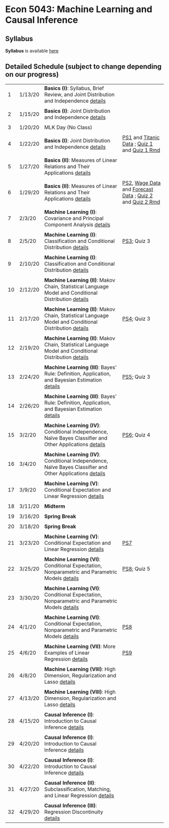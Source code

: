 # Econ 5043: Machine Learning and Causal Inference

## Syllabus

**Syllabus** is available [here](syllabus/econ5043_syllabus_2020s.pdf)

## Detailed Schedule (subject to change depending on our progress)


|    |         |                                                                                                                                           |                                                                                                              | 
|----|---------|-------------------------------------------------------------------------------------------------------------------------------------------|--------------------------------------------------------------------------------------------------------------| 
| 1  | 1/13/20 | **Basics (I)**: Syllabus, Brief Review, and Joint Distribution and Independence [details](summary/mv01_joint_dist.md)                     |                                                                                                              | 
|    |         |                                                                                                                                           |                                                                                                              | 
| 2  | 1/15/20 | **Basics (I)**: Joint Distribution and Independence [details](summary/mv01_joint_dist.md)                                                 |                                                                                                              | 
|    |         |                                                                                                                                           |                                                                                                              | 
| 3  | 1/20/20 | MLK Day (No Class)                                                                                                                        |                                                                                                              | 
|    |         |                                                                                                                                           |                                                                                                              | 
| 4  | 1/22/20 | **Basics (I)**: Joint Distribution and Independence [details](summary/mv01_joint_dist.md)                                                 | [PS1](ps/ps1.pdf) and [Titanic Data](ps/titanic.csv) ; [Quiz 1](ps/quiz01.pdf) and [Quiz 1 Rmd](ps/quiz01.Rmd) | 
|    |         |                                                                                                                                           |                                                                                                              | 
| 5  | 1/27/20 | **Basics (II)**: Measures of Linear Relations and Their Applications  [details](summary/mv02_association.md)                              |                                                                                                              | 
|    |         |                                                                                                                                           |                                                                                                              | 
| 6  | 1/29/20 | **Basics (II)**: Measures of Linear Relations and Their Applications  [details](summary/mv02_association.md)                              | [PS2](ps/ps2.pdf),  [Wage Data](ps/wage2.csv) and [Forecast Data](ps/forecast.csv) ; [Quiz 2](ps/quiz02.pdf) and [Quiz 2 Rmd](ps/quiz02.Rmd)                 | 
|    |         |                                                                                                                                           |                                                                                                              | 
| 7  | 2/3/20  | **Machine Learning (I)**: Covariance and Principal Component Analysis [details](summary/mv02_association.md)                              |                                                                                                              | 
|    |         |                                                                                                                                           |                                                                                                              | 
| 8  | 2/5/20  | **Machine Learning (I)**: Classification and Conditional Distribution   [details](summary/mv03_cond_dist.md)                              | [PS3](ps/ps3.pdf); Quiz 3                                                                                    | 
|    |         |                                                                                                                                           |                                                                                                              | 
| 9  | 2/10/20 | **Machine Learning (I)**: Classification and Conditional Distribution   [details](summary/mv03_cond_dist.md)                              |                                                                                                              | 
|    |         |                                                                                                                                           |                                                                                                              | 
| 10 | 2/12/20 | **Machine Learning (II)**: Makov Chain, Statistical Language Model and Conditional Distribution   [details](summary/mv03_cond_dist02.md)  |                                                                                                              | 
|    |         |                                                                                                                                           |                                                                                                              | 
| 11 | 2/17/20 | **Machine Learning (II)**: Makov Chain, Statistical Language Model and Conditional Distribution   [details](summary/mv03_cond_dist02.md)  | [PS4](ps/ps4.pdf); Quiz 3                                                                                    | 
|    |         |                                                                                                                                           |                                                                                                              | 
| 12 | 2/19/20 | **Machine Learning (II)**: Makov Chain, Statistical Language Model and Conditional Distribution   [details](summary/mv03_cond_dist02.md)  |                                                                                                              | 
|    |         |                                                                                                                                           |                                                                                                              | 
| 13 | 2/24/20 | **Machine Learning (III)**: Bayes' Rule: Definition, Application, and Bayesian Estimation [details](summary/mv03_cond_dist03.md)          | [PS5](ps/ps5.pdf); Quiz 3                                                                                    | 
|    |         |                                                                                                                                           |                                                                                                              | 
| 14 | 2/26/20 | **Machine Learning (III)**: Bayes' Rule: Definition, Application, and Bayesian Estimation [details](summary/mv03_cond_dist03.md)          |                                                                                                              | 
|    |         |                                                                                                                                           |                                                                                                              | 
| 15 | 3/2/20  | **Machine Learning (IV)**: Conditional Independence, Naïve Bayes Classifier and Other Applications [details](summary/mv03_cond_dist04.md) | [PS6](ps/ps6.pdf); Quiz 4                                                                                    | 
|    |         |                                                                                                                                           |                                                                                                              | 
| 16 | 3/4/20  | **Machine Learning (IV)**: Conditional Independence, Naïve Bayes Classifier and Other Applications [details](summary/mv03_cond_dist04.md) |                                                                                                              | 
|    |         |                                                                                                                                           |                                                                                                              | 
| 17 | 3/9/20  | **Machine Learning (V)**: Conditional Expectation and Linear Regression [details](summary/mv04_cond_expectation01.md)                     |                                                                                                              | 
|    |         |                                                                                                                                           |                                                                                                              | 
| 18 | 3/11/20 | **Midterm**                                                                                                                               |                                                                                                              | 
|    |         |                                                                                                                                           |                                                                                                              | 
| 19 | 3/16/20 | **Spring Break**                                                                                                                          |                                                                                                              | 
|    |         |                                                                                                                                           |                                                                                                              | 
| 20 | 3/18/20 | **Spring Break**                                                                                                                          |                                                                                                              | 
|    |         |                                                                                                                                           |                                                                                                              | 
| 21 | 3/23/20 | **Machine Learning (V)**: Conditional Expectation and Linear Regression [details](summary/mv04_cond_expectation01.md)                     | [PS7](ps/ps7.pdf)                                                                                            | 
|    |         |                                                                                                                                           |                                                                                                              | 
| 22 | 3/25/20 | **Machine Learning (VI)**: Conditional Expectation, Nonparametric and Parametric Models [details](summary/mv04_cond_expectation02.md)     | [PS8](ps/ps8.pdf); Quiz 5                                                                                    | 
|    |         |                                                                                                                                           |                                                                                                              | 
| 23 | 3/30/20 | **Machine Learning (VI)**: Conditional Expectation, Nonparametric and Parametric Models [details](summary/mv04_cond_expectation02.md)     |                                                                                                              | 
|    |         |                                                                                                                                           |                                                                                                              | 
| 24 | 4/1/20  | **Machine Learning (VI)**: Conditional Expectation, Nonparametric and Parametric Models [details](summary/mv04_cond_expectation02.md)     | [PS8](ps/ps8.pdf)                                                                                            | 
|    |         |                                                                                                                                           |                                                                                                              | 
| 25 | 4/6/20  | **Machine Learning (VII)**: More Examples of Linear Regression [details](summary/mv05_linear_regression_examples.md)                      | [PS9](ps/ps9.pdf)                                                                                            | 
|    |         |                                                                                                                                           |                                                                                                              | 
| 26 | 4/8/20  | **Machine Learning (VIII)**: High Dimension, Regularization and Lasso    [details](summary/mv06_regularization_lasso.md)                  |                                                                                                              | 
|    |         |                                                                                                                                           |                                                                                                              | 
| 27 | 4/13/20 | **Machine Learning (VIII)**: High Dimension, Regularization and Lasso    [details](summary/mv06_regularization_lasso.md)                  |                                                                                                              | 
|    |         |                                                                                                                                           |                                                                                                              | 
| 28 | 4/15/20 | **Causal Inference (I)**: Introduction to Causal Inference  [details](summary/causalinf01_issues_randomization.md)                        |                                                                                                              | 
|    |         |                                                                                                                                           |                                                                                                              | 
| 29 | 4/20/20 | **Causal Inference (I)**: Introduction to Causal Inference  [details](summary/causalinf01_issues_randomization.md)                        |                                                                                                              | 
|    |         |                                                                                                                                           |                                                                                                              | 
| 30 | 4/22/20 | **Causal Inference (I)**: Introduction to Causal Inference  [details](summary/causalinf01_issues_randomization.md)                        |                                                                                                              | 
|    |         |                                                                                                                                           |                                                                                                              | 
| 31 | 4/27/20 | **Causal Inference (II)**: Subclassification, Matching, and Linear Regression  [details](summary/causalinf02_select_on_obs.md)            |                                                                                                              | 
|    |         |                                                                                                                                           |                                                                                                              | 
| 32 | 4/29/20 | **Causal Inference (III)**: Regression Discontinuity   [details](summary/causalinf03_RD.md)                                               |                                                                                                              | 

